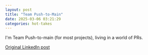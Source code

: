 ```yaml
---
layout: post
title: "Team Push-to-Main"
date: 2025-03-06 03:21:29
categories: hot-takes
---
```


I'm Team Push-to-main (for most projects), living in a world of PRs.

[Original LinkedIn post](https://www.linkedin.com/feed/update/urn%3Ali%3Ashare%3A7303253360835473410)
